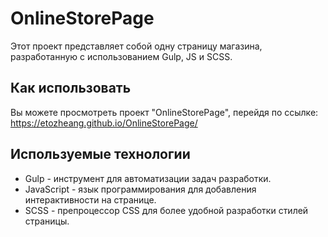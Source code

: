 # OnlineStorePage
Этот проект представляет собой одну страницу магазина, разработанную с использованием Gulp, JS и SCSS. 

## Как использовать
Вы можете просмотреть проект "OnlineStorePage", перейдя по ссылке: https://etozheang.github.io/OnlineStorePage/

## Используемые технологии
* Gulp - инструмент для автоматизации задач разработки.
* JavaScript - язык программирования для добавления интерактивности на странице.
* SCSS - препроцессор CSS для более удобной разработки стилей страницы.
